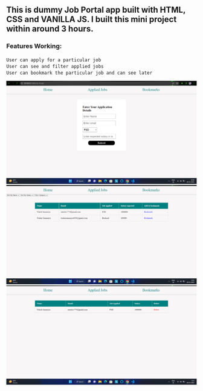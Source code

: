 ## This is dummy Job Portal app built with HTML, CSS and VANILLA JS. I built this mini project within around 3 hours.

### Features Working:
`User can apply for a particular job`
<br/>
`User can see and filter applied jobs`
<br/>
`User can bookmark the particular job and can see later`

![Home](./screenshots/home.png)
<br/>
![Applied](./screenshots/applied.png)
<br/>
![Bookmark](./screenshots/bookmark.png)